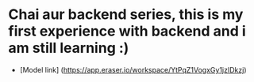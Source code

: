 # Chai aur backend series, this is my first experience with backend and i am still learning :)

- [Model link] (https://app.eraser.io/workspace/YtPqZ1VogxGy1jzIDkzj)